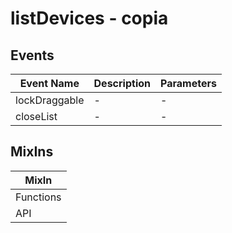 # listDevices - copia

## Events

<!-- @vuese:listDevices - copia:events:start -->
|Event Name|Description|Parameters|
|---|---|---|
|lockDraggable|-|-|
|closeList|-|-|

<!-- @vuese:listDevices - copia:events:end -->


## MixIns

<!-- @vuese:listDevices - copia:mixIns:start -->
|MixIn|
|---|
|Functions|
|API|

<!-- @vuese:listDevices - copia:mixIns:end -->


